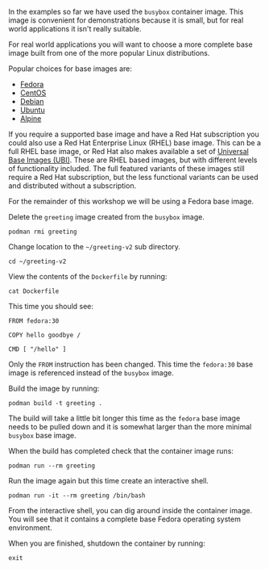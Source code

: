 In the examples so far we have used the `busybox` container image. This image is convenient for demonstrations because it is small, but for real world applications it isn't really suitable.

For real world applications you will want to choose a more complete base image built from one of the more popular Linux distributions.

Popular choices for base images are:

* [Fedora](https://hub.docker.com/_/fedora)
* [CentOS](https://hub.docker.com/_/centos)
* [Debian](https://hub.docker.com/_/debian)
* [Ubuntu](https://hub.docker.com/_/ubuntu)
* [Alpine](https://hub.docker.com/_/alpine)

If you require a supported base image and have a Red Hat subscription you could also use a Red Hat Enterprise Linux (RHEL) base image. This can be a full RHEL base image, or Red Hat also makes available a set of [Universal Base Images (UBI)](https://www.redhat.com/en/blog/introducing-red-hat-universal-base-image). These are RHEL based images, but with different levels of functionality included. The full featured variants of these images still require a Red Hat subscription, but the less functional variants can be used and distributed without a subscription.

For the remainder of this workshop we will be using a Fedora base image.

Delete the `greeting` image created from the `busybox` image.

```execute
podman rmi greeting
```

Change location to the `~/greeting-v2` sub directory.

```execute
cd ~/greeting-v2
```

View the contents of the `Dockerfile` by running:

```execute
cat Dockerfile
```

This time you should see:

```
FROM fedora:30

COPY hello goodbye /

CMD [ "/hello" ]
```

Only the `FROM` instruction has been changed. This time the `fedora:30` base image is referenced instead of the `busybox` image.

Build the image by running:

```execute
podman build -t greeting .
````

The build will take a little bit longer this time as the `fedora` base image needs to be pulled down and it is somewhat larger than the more minimal `busybox` base image.

When the build has completed check that the container image runs:

```execute
podman run --rm greeting
```

Run the image again but this time create an interactive shell.

```execute
podman run -it --rm greeting /bin/bash
```

From the interactive shell, you can dig around inside the container image. You will see that it contains a complete base Fedora operating system environment.

When you are finished, shutdown the container by running:

```execute
exit
```
